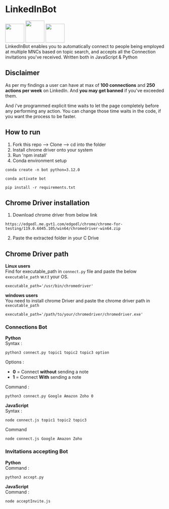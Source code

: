 # LinkedInBot

<img src="https://github.com/Ram-lankada/LinkedInBot/assets/91232198/e9eba0dc-df57-4d12-9cd8-3e1f8c862908" width="60" height="60" />
<img src="https://github.com/Ram-lankada/LinkedInBot/assets/91232198/2945f152-2a80-49a1-b96a-3b64c522ef91" width="60" height="70" />
<img src="https://github.com/Ram-lankada/LinkedInBot/assets/91232198/124ae337-b748-4149-a12a-b16bdd99dff8" width="60" height="60" />

<br>
LinkedInBot enables you to automatically connect to people being employed at multiple MNCs based on topic search, and accepts all the Connection invitations you've received. 
Written both in JavaScript & Python

## Disclaimer 
As per my findings a user can have at max of **100 connections** and **250 actions per week** on LinkedIn. 
And **you may get banned** if you've exceeded them. 

And i've programmed explicit time waits to let the page completely before any performing any action. 
You can change those time waits in the code, if you want the process to be faster. 

## How to run

1. Fork this repo --> Clone --> cd into the folder
2. Install chrome driver onto your system
3. Run 'npm install'
4. Conda environment setup
```
conda create -n bot python=3.12.0
```
```
conda activate bot
```
```
pip install -r requirements.txt
```
## Chrome Driver installation
1. Download chrome driver from below link
```
https://edgedl.me.gvt1.com/edgedl/chrome/chrome-for-testing/119.0.6045.105/win64/chromedriver-win64.zip
```
2. Paste the extracted folder in your C Drive

## Chrome Driver path
**Linux users** 
<br> 
Find for executable_path in `connect.py` file and paste the below `executable_path` w.r.t your OS. 
```
executable_path='/usr/bin/chromedriver'
```
**windows users** 
<br> 
You need to install chrome Driver and paste the chrome driver path in `executable_path`
```
executable_path='/path/to/your/chromedriver/chromedriver.exe'
```

### Connections Bot 
**Python**
<br> 
Syntax : 
```
python3 connect.py topic1 topic2 topic3 option
```
Options : 
- **0** = Connect **without** sending a note
- **1** = Connect **With** sending a note 

Command : 
```
python3 connect.py Google Amazon Zoho 0
```

**JavaScript**
<br> 
Syntax : 
```
node connect.js topic1 topic2 topic3 
```
Command
```
node connect.js Google Amazon Zoho
```

### Invitations accepting Bot 
**Python**
<br> 
Command : 
```
python3 accept.py
```

**JavaScript**
<br> 
Command : 
```
node acceptInvite.js 
```
